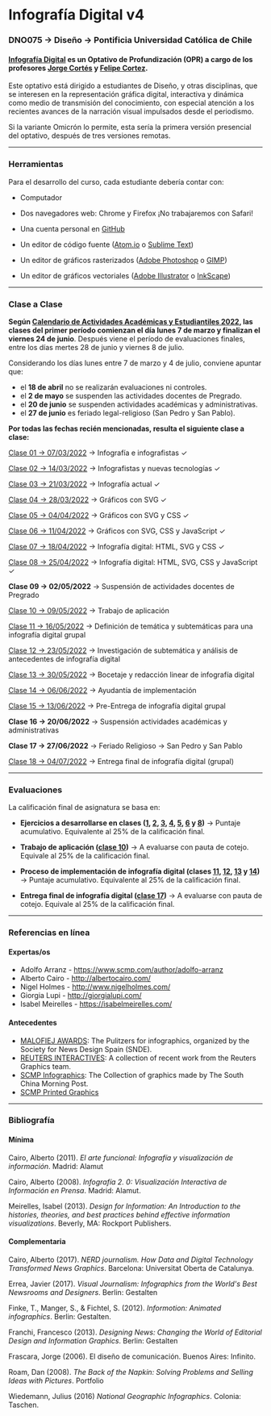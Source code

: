 # Infografía Digital v4

### DNO075 → Diseño → Pontificia Universidad Católica de Chile

#### [Infografía Digital](http://catalogo.uc.cl/index.php?tmpl=component&option=com_catalogo&view=programa&sigla=dno075) es un Optativo de Profundización (OPR) a cargo de los profesores [Jorge Cortés](https://cargocollective.com/jorgelcortes/) y [Felipe Cortez](http://faco.cl/).

Este optativo está dirigido a estudiantes de Diseño, y otras disciplinas, que se interesen en la representación gráfica digital, interactiva y dinámica como medio de transmisión del conocimiento, con especial atención a los recientes avances de la narración visual impulsados desde el periodismo.

Si la variante Omicrón lo permite, esta sería la primera versión presencial del optativo, después de tres versiones remotas.

- - - - - - - - - -

### Herramientas

Para el desarrollo del curso, cada estudiante debería contar con:

- Computador

- Dos navegadores web: Chrome y Firefox ¡No trabajaremos con Safari!

- Una cuenta personal en [GitHub](https://github.com/join)

- Un editor de código fuente ([Atom.io](https://atom.io/) o [Sublime Text](https://www.sublimetext.com/))

- Un editor de gráficos rasterizados ([Adobe Photoshop](https://www.adobe.com/la/products/photoshop.html) o [GIMP](https://www.gimp.org/))

- Un editor de gráficos vectoriales ([Adobe Illustrator](https://www.adobe.com/la/products/illustrator.html) o [InkScape](https://inkscape.org/es/))


- - - - - - - - - -

### Clase a Clase


**Según [Calendario de Actividades Académicas y Estudiantiles 2022](https://admisionyregistros.uc.cl/noticias-alumnos/1711-calendario-academico-5), las clases del primer período comienzan el día lunes 7 de marzo y finalizan el viernes 24 de junio**. Después viene el período de evaluaciones finales, entre los días mertes 28 de junio y viernes 8 de julio. 

Considerando los días lunes entre 7 de marzo y 4 de julio, conviene apuntar que:

- el **18 de abril** no se realizarán evaluaciones ni controles.
- el **2 de mayo** se suspenden las actividades docentes de Pregrado.
- el **20 de junio** se suspenden actividades académicas y administrativas.
- el **27 de junio** es feriado legal-religioso (San Pedro y San Pablo).

**Por todas las fechas recién mencionadas, resulta el siguiente clase a clase:**

[Clase 01 → 07/03/2022](https://github.com/profesorfaco/dno075-2022-1/tree/main/clase-01) → Infografía e infografistas ✓

[Clase 02 → 14/03/2022](https://github.com/profesorfaco/dno075-2022-1/tree/main/clase-02) → Infografistas y nuevas tecnologías ✓

[Clase 03 → 21/03/2022](https://github.com/profesorfaco/dno075-2022-1/tree/main/clase-03) → Infografía actual ✓

[Clase 04 → 28/03/2022](https://github.com/profesorfaco/dno075-2022-1/tree/main/clase-04) → Gráficos con SVG ✓

[Clase 05 → 04/04/2022](https://github.com/profesorfaco/dno075-2022-1/tree/main/clase-05) → Gráficos con SVG y CSS ✓

[Clase 06 → 11/04/2022](https://github.com/profesorfaco/dno075-2022-1/tree/main/clase-06) → Gráficos con SVG, CSS y JavaScript ✓

[Clase 07 → 18/04/2022](https://github.com/profesorfaco/dno075-2022-1/tree/main/clase-07) → Infografía digital: HTML, SVG y CSS ✓

[Clase 08 → 25/04/2022](https://github.com/profesorfaco/dno075-2022-1/tree/main/clase-08) → Infografía digital: HTML, SVG, CSS y JavaScript ✓

**Clase 09 → 02/05/2022** → Suspensión de actividades docentes de Pregrado

[Clase 10 → 09/05/2022](https://github.com/profesorfaco/dno075-2022-1/tree/main/clase-10) → Trabajo de aplicación

[Clase 11 → 16/05/2022](https://github.com/profesorfaco/dno075-2022-1/tree/main/clase-11) → Definición de temática y subtemáticas para una infografía digital grupal

[Clase 12 → 23/05/2022](https://github.com/profesorfaco/dno075-2022-1/tree/main/clase-12) → Investigación de subtemática y análisis de antecedentes de infografía digital

[Clase 13 → 30/05/2022](https://github.com/profesorfaco/dno075-2022-1/tree/main/clase-13) → Bocetaje y redacción linear de infografía digital

[Clase 14 → 06/06/2022](https://github.com/profesorfaco/dno075-2022-1/tree/main/clase-14) → Ayudantía de implementación

[Clase 15 → 13/06/2022](https://github.com/profesorfaco/dno075-2022-1/tree/main/clase-15) → Pre-Entrega de infografía digital grupal

**Clase 16 → 20/06/2022** → Suspensión actividades académicas y administrativas

**Clase 17 → 27/06/2022** → Feriado Religioso → San Pedro y San Pablo

[Clase 18 → 04/07/2022](https://github.com/profesorfaco/dno075-2022-1/tree/main/clase-18) → Entrega final de infografía digital (grupal)


- - - - - - - - - -

### Evaluaciones

La calificación final de asignatura se basa en:

- **Ejercicios a desarrollarse en clases ([1](https://github.com/profesorfaco/dno075-2022-1/tree/main/clase-01), [2](https://github.com/profesorfaco/dno075-2022-1/tree/main/clase-02), [3](https://github.com/profesorfaco/dno075-2022-1/tree/main/clase-03), [4](https://github.com/profesorfaco/dno075-2022-1/tree/main/clase-04), [5](https://github.com/profesorfaco/dno075-2022-1/tree/main/clase-05), [6](https://github.com/profesorfaco/dno075-2022-1/tree/main/clase-06) y [8](https://github.com/profesorfaco/dno075-2022-1/tree/main/clase-08))** → Puntaje acumulativo. Equivalente al 25% de la calificación final. 

- **Trabajo de aplicación ([clase 10](https://github.com/profesorfaco/dno075-2022-1/tree/main/clase-10))** → A evaluarse con pauta de cotejo. Equivale al 25% de la calificación final.

- **Proceso de implementación de infografía digital (clases [11](https://github.com/profesorfaco/dno075-2022-1/tree/main/clase-11), [12](https://github.com/profesorfaco/dno075-2022-1/tree/main/clase-12), [13](https://github.com/profesorfaco/dno075-2022-1/tree/main/clase-13) y [14](https://github.com/profesorfaco/dno075-2022-1/tree/main/clase-14))** → Puntaje acumulativo. Equivalente al 25% de la calificación final. 

- **Entrega final de infografía digital ([clase 17](https://github.com/profesorfaco/dno075-2022-1/tree/main/clase-17))** → A evaluarse con pauta de cotejo. Equivale al 25% de la calificación final.


- - - - - - - - - - 

### Referencias en línea

#### Expertas/os

- Adolfo Arranz - https://www.scmp.com/author/adolfo-arranz
- Alberto Cairo - http://albertocairo.com/
- Nigel Holmes - http://www.nigelholmes.com/
- Giorgia Lupi - http://giorgialupi.com/ 
- Isabel Meirelles - https://isabelmeirelles.com/

#### Antecedentes

- [MALOFIEJ AWARDS](https://www.malofiejgraphics.com/): The Pulitzers for infographics, organized by the Society for News Design Spain (SNDE).
- [REUTERS INTERACTIVES](https://graphics.reuters.com/): A collection of recent work from the Reuters Graphics team.
- [SCMP Infographics](https://www.scmp.com/infographic/): The Collection of graphics made by The South China Morning Post.
- [SCMP Printed Graphics](https://multimedia.scmp.com/culture/article/SCMP-printed-graphics-memory/)

- - - - - - - - - -

### Bibliografía

#### Mínima

Cairo, Alberto (2011). *El arte funcional: Infografía y visualización de información*. Madrid: Alamut

Cairo, Alberto (2008). *Infografía 2. 0: Visualización Interactiva de Información en Prensa*. Madrid: Alamut.

Meirelles, Isabel (2013). *Design for Information: An Introduction to the histories, theories, and best practices behind effective information visualizations*. Beverly, MA: Rockport Publishers.

#### Complementaria

Cairo, Alberto (2017). *NERD journalism. How Data and Digital Technology Transformed News Graphics*. Barcelona: Universitat Oberta de Catalunya.

Errea, Javier (2017). *Visual Journalism: Infographics from the World's Best Newsrooms and Designers*. Berlin: Gestalten

Finke, T., Manger, S., & Fichtel, S. (2012). *Informotion: Animated infographics*. Berlin: Gestalten.

Franchi, Francesco (2013). *Designing News: Changing the World of Editorial Design and Information Graphics*. Berlin: Gestalten

Frascara, Jorge (2006). El diseño de comunicación. Buenos Aires: Infinito.

Roam, Dan (2008). *The Back of the Napkin: Solving Problems and Selling Ideas with Pictures*. Portfolio

Wiedemann, Julius (2016) *National Geographic Infographics*. Colonia: Taschen.
